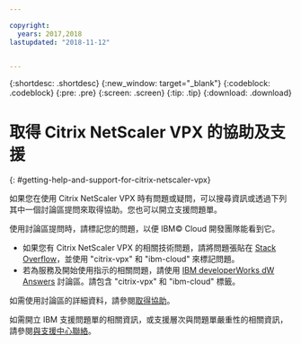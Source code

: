 ```yaml
---

copyright:
  years: 2017,2018
lastupdated: "2018-11-12"


---
```


{:shortdesc: .shortdesc}
{:new_window: target="_blank"}
{:codeblock: .codeblock}
{:pre: .pre}
{:screen: .screen}
{:tip: .tip}
{:download: .download}

# 取得 Citrix NetScaler VPX 的協助及支援
{: #getting-help-and-support-for-citrix-netscaler-vpx}

如果您在使用 Citrix NetScaler VPX 時有問題或疑問，可以搜尋資訊或透過下列其中一個討論區提問來取得協助。您也可以開立支援問題單。

使用討論區提問時，請標記您的問題，以便 IBM© Cloud 開發團隊能看到它。

* 如果您有 Citrix NetScaler VPX 的相關技術問題，請將問題張貼在 [Stack Overflow](https://stackoverflow.com/search?q=citrix-vpx+ibm-cloud)，並使用 "citrix-vpx" 和 "ibm-cloud" 來標記問題。
* 若為服務及開始使用指示的相關問題，請使用 [IBM developerWorks dW Answers](https://developer.ibm.com/answers/topics/citrix-vpx.html?smartspace=ibm-cloud) 討論區。請包含 "citrix-vpx" 和 "ibm-cloud" 標籤。

如需使用討論區的詳細資料，請參閱[取得協助](https://{DomainName}/docs/get-support?topic=get-support-using-avatar)。

如需開立 IBM 支援問題單的相關資訊，或支援層次與問題單嚴重性的相關資訊，請參閱[與支援中心聯絡](/docs/get-support?topic=get-support-contacting-bluemix-support-dedicated-local)。
